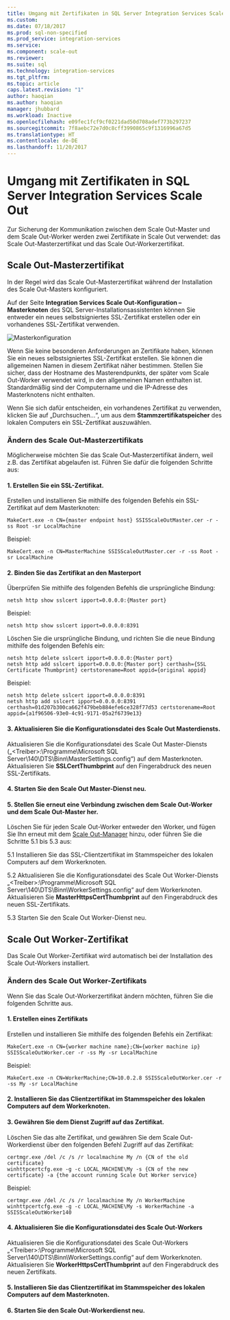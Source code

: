 ```yaml
---
title: Umgang mit Zertifikaten in SQL Server Integration Services Scale Out | Microsoft-Dokumentation
ms.custom: 
ms.date: 07/18/2017
ms.prod: sql-non-specified
ms.prod_service: integration-services
ms.service: 
ms.component: scale-out
ms.reviewer: 
ms.suite: sql
ms.technology: integration-services
ms.tgt_pltfrm: 
ms.topic: article
caps.latest.revision: "1"
author: haoqian
ms.author: haoqian
manager: jhubbard
ms.workload: Inactive
ms.openlocfilehash: e09fec1fcf9cf0221dad50d708adef773b297237
ms.sourcegitcommit: 7f8aebc72e7d0c8cff3990865c9f1316996a67d5
ms.translationtype: HT
ms.contentlocale: de-DE
ms.lasthandoff: 11/20/2017
---
```

# <a name="deal-with-certificates-in-sql-server-integration-services-scale-out"></a>Umgang mit Zertifikaten in SQL Server Integration Services Scale Out

Zur Sicherung der Kommunikation zwischen dem Scale Out-Master und dem Scale Out-Worker werden zwei Zertifikate in Scale Out verwendet: das Scale Out-Masterzertifikat und das Scale Out-Workerzertifikat. 

## <a name="scale-out-master-certificate"></a>Scale Out-Masterzertifikat

In der Regel wird das Scale Out-Masterzertifikat während der Installation des Scale Out-Masters konfiguriert.

Auf der Seite **Integration Services Scale Out-Konfiguration – Masterknoten** des SQL Server-Installationsassistenten können Sie entweder ein neues selbstsigniertes SSL-Zertifikat erstellen oder ein vorhandenes SSL-Zertifikat verwenden.

![Masterkonfiguration](media/master-config.PNG)

Wenn Sie keine besonderen Anforderungen an Zertifikate haben, können Sie ein neues selbstsigniertes SSL-Zertifikat erstellen. Sie können die allgemeinen Namen in diesem Zertifikat näher bestimmen. Stellen Sie sicher, dass der Hostname des Masterendpunkts, der später vom Scale Out-Worker verwendet wird, in den allgemeinen Namen enthalten ist. Standardmäßig sind der Computername und die IP-Adresse des Masterknotens nicht enthalten. 

Wenn Sie sich dafür entscheiden, ein vorhandenes Zertifikat zu verwenden, klicken Sie auf „Durchsuchen...“, um aus dem **Stammzertifikatspeicher** des lokalen Computers ein SSL-Zertifikat auszuwählen.

### <a name="change-scale-out-master-certificate"></a>Ändern des Scale Out-Masterzertifikats

Möglicherweise möchten Sie das Scale Out-Masterzertifikat ändern, weil z.B. das Zertifikat abgelaufen ist. Führen Sie dafür die folgenden Schritte aus:

#### <a name="1-create-a-ssl-certificate"></a>1. Erstellen Sie ein SSL-Zertifikat.
Erstellen und installieren Sie mithilfe des folgenden Befehls ein SSL-Zertifikat auf dem Masterknoten:
```dos
MakeCert.exe -n CN={master endpoint host} SSISScaleOutMaster.cer -r -ss Root -sr LocalMachine
```
Beispiel:
```dos
MakeCert.exe -n CN=MasterMachine SSISScaleOutMaster.cer -r -ss Root -sr LocalMachine
```

#### <a name="2-bind-the-certificate-to-master-port"></a>2. Binden Sie das Zertifikat an den Masterport
Überprüfen Sie mithilfe des folgenden Befehls die ursprüngliche Bindung:
```dos
netsh http show sslcert ipport=0.0.0.0:{Master port}
```
Beispiel:
```dos
netsh http show sslcert ipport=0.0.0.0:8391
```
Löschen Sie die ursprüngliche Bindung, und richten Sie die neue Bindung mithilfe des folgenden Befehls ein:
```dos
netsh http delete sslcert ipport=0.0.0.0:{Master port}
netsh http add sslcert ipport=0.0.0.0:{Master port} certhash={SSL Certificate Thumbprint} certstorename=Root appid={original appid}
```
Beispiel:
```dos
netsh http delete sslcert ipport=0.0.0.0:8391
netsh http add sslcert ipport=0.0.0.0:8391 certhash=01d207b300ca662f479beb884efe6ce328f77d53 certstorename=Root appid={a1f96506-93e0-4c91-9171-05a2f6739e13}
```
#### <a name="3-update-scale-out-master-service-configuration-file"></a>3. Aktualisieren Sie die Konfigurationsdatei des Scale Out Masterdiensts.
Aktualisieren Sie die Konfigurationsdatei des Scale Out Master-Diensts („\<Treiber\>:\Programme\Microsoft SQL Server\140\DTS\Binn\MasterSettings.config“) auf dem Masterknoten. Aktualisieren Sie **SSLCertThumbprint** auf den Fingerabdruck des neuen SSL-Zertifikats.

#### <a name="4-restart-scale-out-master-service"></a>4. Starten Sie den Scale Out Master-Dienst neu.

#### <a name="5-reconnect-scale-out-worker-to-scale-out-master"></a>5. Stellen Sie erneut eine Verbindung zwischen dem Scale Out-Worker und dem Scale Out-Master her.
Löschen Sie für jeden Scale Out-Worker entweder den Worker, und fügen Sie Ihn erneut mit dem [Scale Out-Manager](integration-services-ssis-scale-out-manager.md) hinzu, oder führen Sie die Schritte 5.1 bis 5.3 aus:

5.1 Installieren Sie das SSL-Clientzertifikat im Stammspeicher des lokalen Computers auf dem Workerknoten.

5.2 Aktualisieren Sie die Konfigurationsdatei des Scale Out Worker-Diensts „\<Treiber\>:\Programme\Microsoft SQL Server\140\DTS\Binn\WorkerSettings.config“ auf dem Workerknoten. Aktualisieren Sie **MasterHttpsCertThumbprint** auf den Fingerabdruck des neuen SSL-Zertifikats.

5.3 Starten Sie den Scale Out Worker-Dienst neu.


## <a name="scale-out-worker-certificate"></a>Scale Out Worker-Zertifikat

Das Scale Out Worker-Zertifikat wird automatisch bei der Installation des Scale Out-Workers installiert. 

### <a name="change-scale-out-worker-certificate"></a>Ändern des Scale Out Worker-Zertifikats

Wenn Sie das Scale Out-Workerzertifikat ändern möchten, führen Sie die folgenden Schritte aus.

#### <a name="1-create-a-certificate"></a>1. Erstellen eines Zertifikats
Erstellen und installieren Sie mithilfe des folgenden Befehls ein Zertifikat:
```dos
MakeCert.exe -n CN={worker machine name};CN={worker machine ip} SSISScaleOutWorker.cer -r -ss My -sr LocalMachine
```
Beispiel:
```dos
MakeCert.exe -n CN=WorkerMachine;CN=10.0.2.8 SSISScaleOutWorker.cer -r -ss My -sr LocalMachine
```
#### <a name="2-install-the-client-certificate-to-the-root-store-of-local-machine-on-worker-node"></a>2. Installieren Sie das Clientzertifikat im Stammspeicher des lokalen Computers auf dem Workerknoten.

#### <a name="3-give-service-access-to-the-certificate"></a>3. Gewähren Sie dem Dienst Zugriff auf das Zertifikat.
Löschen Sie das alte Zertifikat, und gewähren Sie dem Scale Out-Workerdienst über den folgenden Befehl Zugriff auf das Zertifikat:
```dos
certmgr.exe /del /c /s /r localmachine My /n {CN of the old certificate}
winhttpcertcfg.exe -g -c LOCAL_MACHINE\My -s {CN of the new certificate} -a {the account running Scale Out Worker service}
```
Beispiel:
```dos
certmgr.exe /del /c /s /r localmachine My /n WorkerMachine
winhttpcertcfg.exe -g -c LOCAL_MACHINE\My -s WorkerMachine -a SSISScaleOutWorker140
```
#### <a name="4-update-scale-out-worker-configuration-file"></a>4. Aktualisieren Sie die Konfigurationsdatei des Scale Out-Workers
Aktualisieren Sie die Konfigurationsdatei des Scale Out-Workers „\<Treiber\>:\Programme\Microsoft SQL Server\140\DTS\Binn\WorkerSettings.config“ auf dem Workerknoten. Aktualisieren Sie **WorkerHttpsCertThumbprint** auf den Fingerabdruck des neuen Zertifikats.

#### <a name="5-install-the-client-certificate-to-the-root-store-of-local-machine-on-master-node"></a>5. Installieren Sie das Clientzertifikat im Stammspeicher des lokalen Computers auf dem Masterknoten.

#### <a name="6-restart-scale-out-worker-service"></a>6. Starten Sie den Scale Out-Workerdienst neu.
